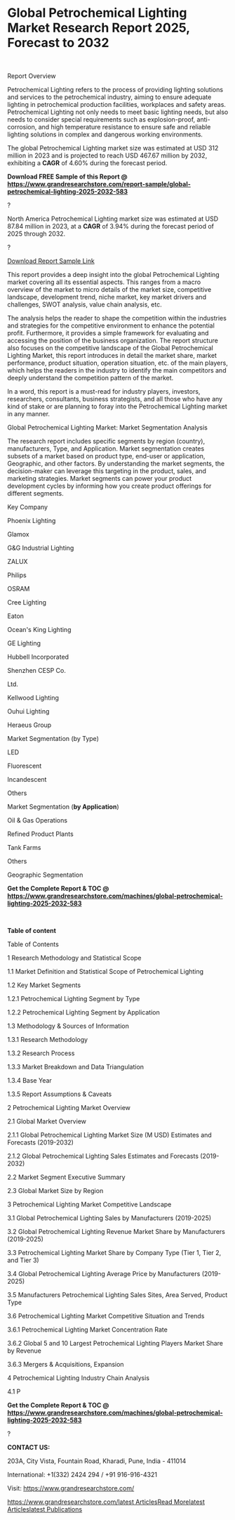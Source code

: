 <h1>Global Petrochemical Lighting Market Research Report 2025, Forecast to 2032</h1><br/><p>Report Overview</p>
 
 
 
 <p>Petrochemical Lighting refers to the process of providing lighting solutions and services to the petrochemical industry, aiming to ensure adequate lighting in petrochemical production facilities, workplaces and safety areas. Petrochemical Lighting not only needs to meet basic lighting needs, but also needs to consider special requirements such as explosion-proof, anti-corrosion, and high temperature resistance to ensure safe and reliable lighting solutions in complex and dangerous working environments.</p>
 
 
 
 <p>The global Petrochemical Lighting market size was estimated at USD 312 million in 2023 and is projected to reach USD 467.67 million by 2032, exhibiting a <strong>CAGR</strong> of 4.60% during the forecast period.</p>
 
 
 
 <div><b>Download FREE Sample of this Report @ <a href="https://www.grandresearchstore.com/report-sample/global-petrochemical-lighting-2025-2032-583">https://www.grandresearchstore.com/report-sample/global-petrochemical-lighting-2025-2032-583</a></b></div>
 
 
 
 <p>? </p>
 
 
 
 <p>North America Petrochemical Lighting market size was estimated at USD 87.84 million in 2023, at a <strong>CAGR</strong> of 3.94% during the forecast period of 2025 through 2032.</p>
 
 
 
 <p>? </p>
 
 
 
 <p><a href="https://www.grandresearchstore.com/mr-admin/report-sample/global-petrochemical-lighting-2025-2032-583">Download Report Sample Link</a></p>
 
 
 
 <p>This report provides a deep insight into the global Petrochemical Lighting market covering all its essential aspects. This ranges from a macro overview of the market to micro details of the market size, competitive landscape, development trend, niche market, key market drivers and challenges, SWOT analysis, value chain analysis, etc.</p>
 
 
 
 <p>The analysis helps the reader to shape the competition within the industries and strategies for the competitive environment to enhance the potential profit. Furthermore, it provides a simple framework for evaluating and accessing the position of the business organization. The report structure also focuses on the competitive landscape of the Global Petrochemical Lighting Market, this report introduces in detail the market share, market performance, product situation, operation situation, etc. of the main players, which helps the readers in the industry to identify the main competitors and deeply understand the competition pattern of the market.</p>
 
 
 
 <p>In a word, this report is a must-read for industry players, investors, researchers, consultants, business strategists, and all those who have any kind of stake or are planning to foray into the Petrochemical Lighting market in any manner.</p>
 
 
 
 <p>Global Petrochemical Lighting Market: Market Segmentation Analysis</p>
 
 
 
 <p>The research report includes specific segments by region (country), manufacturers, Type, and Application. Market segmentation creates subsets of a market based on product type, end-user or application, Geographic, and other factors. By understanding the market segments, the decision-maker can leverage this targeting in the product, sales, and marketing strategies. Market segments can power your product development cycles by informing how you create product offerings for different segments.</p>
 
 
 
 <p>Key Company</p>
 
 
 
 <p>Phoenix Lighting</p>
 
 
 
 <p>Glamox</p>
 
 
 
 <p>G&G Industrial Lighting</p>
 
 
 
 <p>ZALUX</p>
 
 
 
 <p>Philips</p>
 
 
 
 <p>OSRAM</p>
 
 
 
 <p>Cree Lighting</p>
 
 
 
 <p>Eaton</p>
 
 
 
 <p>Ocean&#39;s King Lighting</p>
 
 
 
 <p>GE Lighting</p>
 
 
 
 <p>Hubbell Incorporated</p>
 
 
 
 <p>Shenzhen CESP Co.</p>
 
 
 
 <p>Ltd.</p>
 
 
 
 <p>Kellwood Lighting</p>
 
 
 
 <p>Ouhui Lighting</p>
 
 
 
 <p>Heraeus Group</p>
 
 
 
 <p>Market Segmentation (by Type)</p>
 
 
 
 <p>LED</p>
 
 
 
 <p>Fluorescent</p>
 
 
 
 <p>Incandescent</p>
 
 
 
 <p>Others</p>
 
 
 
 <p>Market Segmentation (<strong>by Application</strong>)</p>
 
 
 
 <p>Oil & Gas Operations</p>
 
 
 
 <p>Refined Product Plants</p>
 
 
 
 <p>Tank Farms</p>
 
 
 
 <p>Others</p>
 
 
 
 <p>Geographic Segmentation</p>
 
 
 
 <div><b>Get the Complete Report & TOC @ <a href="https://www.grandresearchstore.com/machines/global-petrochemical-lighting-2025-2032-583">https://www.grandresearchstore.com/machines/global-petrochemical-lighting-2025-2032-583</a></b></div>
 
 
 
 <p><br />
 
 <b>Table of content</b></p>
 
 
 
 <p>Table of Contents<br />
 
 1 Research Methodology and Statistical Scope<br />
 
 1.1 Market Definition and Statistical Scope of Petrochemical Lighting<br />
 
 1.2 Key Market Segments<br />
 
 1.2.1 Petrochemical Lighting Segment by Type<br />
 
 1.2.2 Petrochemical Lighting Segment by Application<br />
 
 1.3 Methodology & Sources of Information<br />
 
 1.3.1 Research Methodology<br />
 
 1.3.2 Research Process<br />
 
 1.3.3 Market Breakdown and Data Triangulation<br />
 
 1.3.4 Base Year<br />
 
 1.3.5 Report Assumptions & Caveats<br />
 
 2 Petrochemical Lighting Market Overview<br />
 
 2.1 Global Market Overview<br />
 
 2.1.1 Global Petrochemical Lighting Market Size (M USD) Estimates and Forecasts (2019-2032)<br />
 
 2.1.2 Global Petrochemical Lighting Sales Estimates and Forecasts (2019-2032)<br />
 
 2.2 Market Segment Executive Summary<br />
 
 2.3 Global Market Size by Region<br />
 
 3 Petrochemical Lighting Market Competitive Landscape<br />
 
 3.1 Global Petrochemical Lighting Sales by Manufacturers (2019-2025)<br />
 
 3.2 Global Petrochemical Lighting Revenue Market Share by Manufacturers (2019-2025)<br />
 
 3.3 Petrochemical Lighting Market Share by Company Type (Tier 1, Tier 2, and Tier 3)<br />
 
 3.4 Global Petrochemical Lighting Average Price by Manufacturers (2019-2025)<br />
 
 3.5 Manufacturers Petrochemical Lighting Sales Sites, Area Served, Product Type<br />
 
 3.6 Petrochemical Lighting Market Competitive Situation and Trends<br />
 
 3.6.1 Petrochemical Lighting Market Concentration Rate<br />
 
 3.6.2 Global 5 and 10 Largest Petrochemical Lighting Players Market Share by Revenue<br />
 
 3.6.3 Mergers & Acquisitions, Expansion<br />
 
 4 Petrochemical Lighting Industry Chain Analysis<br />
 
 4.1 P</p>
 
 
 
 <div><b>Get the Complete Report & TOC @ <a href="https://www.grandresearchstore.com/machines/global-petrochemical-lighting-2025-2032-583">https://www.grandresearchstore.com/machines/global-petrochemical-lighting-2025-2032-583</a></b></div>
 
 
 
 <p>? </p>
 
 
 
 <p><b>CONTACT US:</b><br />
 
 203A, City Vista, Fountain Road, Kharadi, Pune, India - 411014<br />
 
 International: +1(332) 2424 294 / +91 916-916-4321<br />
 
 Visit: <a href="https://www.grandresearchstore.com/">https://www.grandresearchstore.com/</a><br />
 
 <a href="https://gyeongbokgung.com">https://www.grandresearchstore.com/</a><a href="https://hallyeomaritime.com">latest Articles</a><a href="https://jingwansa.com">Read More</a><a href="https://nguoiviet.jp/">latest Articles</a><a href="https://www.intelmarketresearch.com/">latest Publications</a></p>